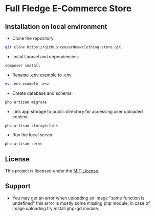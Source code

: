 # Full Fledge E-Commerce Store

## Installation on local environment
- Clone the repository:
```bash
git clone https://github.com/erdum/clothing-store.git
```

- Instal Laravel and dependencies:
```bash
composer install
```

- Rename .env.example to .env
```bash
mv .env.example .env
```

- Create database and schema:
```bash
php artisan migrate
```

- Link app storage to public directory for accessing user uploaded content
```bash
php artisan storage:link
```

- Run the local server
```bash
php artisan serve
```



## License
This project is licensed under the [MIT License](./LICENSE).
## Support

- You may get an error when uploading an image "some function is undefined" this error is mostly some missing php module, in case of image uploading try install php-gd module.
